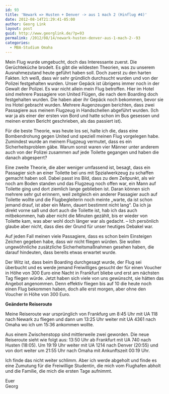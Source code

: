 ```yaml
---
id: 93
title: 'Newark => Husten + Denver -> aus 1 mach 2 (Hinflug #4)'
date: 2012-08-14T21:29:41-05:00
author: Georg Link
layout: post
guid: http://www.georglink.de/?p=93
permalink: /2012/08/14/newark-husten-denver-aus-1-mach-2--93
categories:
  - MBA-Studium Omaha
---
```

Mein Flug wurde umgebucht, doch das Interessante zuerst. Die Gerüchteküche brodelt. Es gibt die wildesten Theorien, was zu unserem Ausnahmezutand heute geführt haben soll. Doch zuerst zu den harten Fakten. Ich weiß, dass wir sehr gründlich durchsucht wurden und von der Polizei festgehalten wurden. Unser Gepäck ist übrigens immer noch in der Gewalt der Polizei. Es war nicht allein mein Flug betroffen. Hier im Hotel sind mehrere Passagiere von United Flügen, die nach dem Boarding doch festgehalten wurden. Die haben aber ihr Gepäck noch bekommen, bevor sie ins Hotel gebracht wurden. Mehrere Augenzeugen berichten, dass zwei Passagiere aus meinem Flugzeug in Handschellen abgeführt wurden. (Ich war ja als einer der ersten von Bord und hatte schon im Bus gesessen und meinen ersten Bericht geschrieben, als das passiert ist). 

Für die beste Theorie, was heute los sei, halte ich die, dass eine Bombendrohung gegen United und speziell meinen Flug vorgelegen habe. Zumindest wurde an meinem Flugzeug vermutet, dass es ein Sicherheitsproblem gäbe. Warum sonst waren vier Männer unter anderem auch von der Polizei zusammen auf jede Toilette gegangen und haben die danach abgesperrt?

Eine zweite Theorie, die aber weniger umfassend ist, besagt, dass ein Passagier sich an einer Toilette bei uns mit Spzialwerkzeug zu schaffen gemacht haben soll. Dabei passt ins Bild, dass zu dem Zeitpunkt, als wir noch am Boden standen und das Flugzeug noch offen war, ein Mann auf Toilette ging und dort ziemlich lange geblieben ist. Daran können sich mehrere sehr gut erinnern, weil zeitgleich ein anderer Passagier auch auf Toilette wollte und die Flugbegleiterin noch meinte „warte, da ist schon jemand drauf, ist aber ein Mann, dauert bestimmt nicht lang“. Da ich ja direkt vorne saß und dort auch die Toilette ist, hab ich das auch mitbekommen, hab aber nicht die Minuten gezählt, bis er wieder von Toilette kam, was aber wohl doch länger war als gedacht. – Ich persönlich glaube aber nicht, dass dies der Grund für unser heutiges Debakel war.

Auf jeden Fall meinen viele Passagiere, dass es schon beim Einsteigen Zeichen gegeben habe, dass wir nicht fliegen würden. Sie wollen ungewöhnliche zusätzliche Sicherheitsmaßnahmen gesehen haben, die darauf hindeuten, dass bereits etwas erwartet wurde.

Der Witz ist, dass beim Boarding durchgesagt wurde, der Flug sei überbucht und es werde jemand Freiwilliges gesucht der für einen Voucher in Höhe von 300 Euro eine Nacht in Frankfurt bliebe und erst am nächsten Tag fliegen würde. Jetzt haben sich viele von uns gewünscht, sie hätten das Angebot angenommen. Denn effektiv fliegen bis auf 10 die heute noch einen Flug bekommen haben, doch alle erst morgen, aber ohne den Voucher in Höhe von 300 Euro.

**Geänderte Reiseroute**

Meine Reiseroute war ursprünglich von Frankfurg um 8:45 Uhr mit UA 118 nach Newark zu fliegen und dann um 13:25 Uhr weiter mit UA 4361 nach Omaha wo ich um 15:36 ankommen wollte.

Aus einem Zwischenstopp sind mittlerweile zwei geworden. Die neue Reiseroute sieht wie folgt aus: 13:50 Uhr ab Frankfurt mit UA 740 nach Husten (18:05). Um 19:19 Uhr weiter mit UA 1214 nach Denver (20:55) und von dort weiter um 21:55 Uhr nach Omaha mit Ankunftszeit 00:19 Uhr.

Ich finde das nicht weiter schlimm. Aber ich werde abgeholt und finde es eine Zumutung für die Freiwillige Studentin, die mich vom Flughafen abholt und die Familie, die mich die ersten Tage aufnimmt.

Euer  
Georg